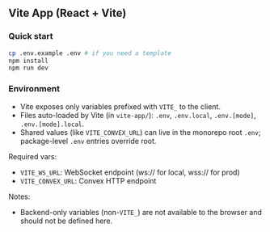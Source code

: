 ## Vite App (React + Vite)

### Quick start

```bash
cp .env.example .env # if you need a template
npm install
npm run dev
```

### Environment

- Vite exposes only variables prefixed with `VITE_` to the client.
- Files auto-loaded by Vite (in `vite-app/`): `.env`, `.env.local`, `.env.[mode]`, `.env.[mode].local`.
- Shared values (like `VITE_CONVEX_URL`) can live in the monorepo root `.env`; package-level `.env` entries override root.

Required vars:
- `VITE_WS_URL`: WebSocket endpoint (ws:// for local, wss:// for prod)
- `VITE_CONVEX_URL`: Convex HTTP endpoint

Notes:
- Backend-only variables (non-`VITE_`) are not available to the browser and should not be defined here.
